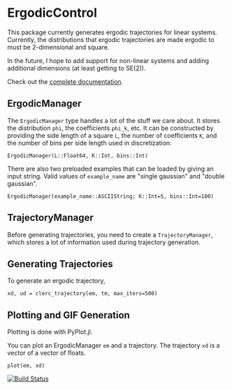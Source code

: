 # ErgodicControl

This package currently generates ergodic trajectories for linear systems.
Currently, the distributions that ergodic trajectories are made ergodic to must be 2-dimensional and square.

In the future, I hope to add support for non-linear systems and adding additional dimensions (at least getting to SE(2)).

Check out the [complete documentation](http://ergodiccontroljl.readthedocs.io/en/latest/index.html).

## ErgodicManager
The `ErgodicManager` type handles a lot of the stuff we care about.
It stores the distribution `phi`, the coefficients `phi_k`, etc.
It can be constructed by providing the side length of a square `L`, the number of coefficients `K`, and the number of bins per side length used in discretization:
```
ErgodicManager(L::Float64, K::Int, bins::Int)
```
There are also two preloaded examples that can be loaded by giving an input string.
Valid values of `example_name` are "single gaussian" and "double gaussian".
```
ErgodicManager(example_name::ASCIIString; K::Int=5, bins::Int=100)
```

## TrajectoryManager
Before generating trajectories, you need to create a `TrajectoryManager`, which stores a lot of information used during trajectory generation.

## Generating Trajectories
To generate an ergodic trajectory,
```
xd, ud = clerc_trajectory(em, tm, max_iters=500)
```

## Plotting and GIF Generation
Plotting is done with PyPlot.jl.

You can plot an ErgodicManager `em` and a trajectory. The trajectory `xd` is a vector of a vector of floats. 
```
plot(em, xd)
```

[![Build Status](https://travis-ci.org/dressel/ErgodicControl.jl.svg?branch=master)](https://travis-ci.org/dressel/ErgodicControl.jl)
